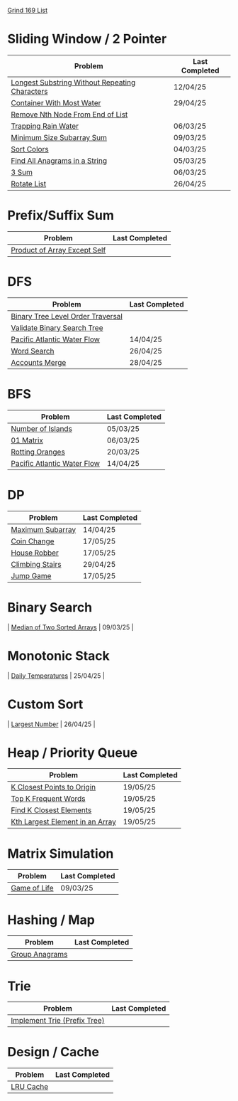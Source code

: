 [Grind 169 List](https://www.techinterviewhandbook.org/grind75/?weeks=26&grouping=none&difficulty=Medium&difficulty=Hard&hours=40)

# Sliding Window / 2 Pointer

| Problem                                                                                               | Last Completed |
| ----------------------------------------------------------------------------------------------------- | -------------- |
| [Longest Substring Without Repeating Characters](longest-substring-without-repeating-characters.java) | 12/04/25       |
| [Container With Most Water](container-with-most-water.java)                                           | 29/04/25       |
| [Remove Nth Node From End of List](remove-nth-node-from-end-of-list.java)                             |                |
| [Trapping Rain Water](trapping-rain-water.java)                                                       | 06/03/25       |
| [Minimum Size Subarray Sum](minimum-size-subarray-sum.java)                                           | 09/03/25       |
| [Sort Colors](sort-colors.java)                                                                       | 04/03/25       |
| [Find All Anagrams in a String](find-all-anagrams-in-a-string.java)                                   | 05/03/25       |
| [3 Sum](3sum.java)                                                                                    | 06/03/25       |
| [Rotate List](rotate-list.java)                                                                       | 26/04/25       |

# Prefix/Suffix Sum

| Problem                                                           | Last Completed |
| ----------------------------------------------------------------- | -------------- |
| [Product of Array Except Self](product-of-array-except-self.java) |                |

# DFS

| Problem                                                                     | Last Completed |
| --------------------------------------------------------------------------- | -------------- |
| [Binary Tree Level Order Traversal](binary-tree-level-order-traversal.java) |                |
| [Validate Binary Search Tree](validate-binary-search-tree.java)             |                |
| [Pacific Atlantic Water Flow](pacific-atlantic-water-flow.java)             | 14/04/25       |
| [Word Search](word-search.java)                                             | 26/04/25       |
| [Accounts Merge](accounts-merge.java)                                       | 28/04/25       |

# BFS

| Problem                                                         | Last Completed |
| --------------------------------------------------------------- | -------------- |
| [Number of Islands](number-of-islands.java)                     | 05/03/25       |
| [01 Matrix](01-matrix.java)                                     | 06/03/25       |
| [Rotting Oranges](rotting-oranges.java)                         | 20/03/25       |
| [Pacific Atlantic Water Flow](pacific-atlantic-water-flow.java) | 14/04/25       |

# DP

| Problem                                   | Last Completed |
| ----------------------------------------- | -------------- |
| [Maximum Subarray](maximum-subarray.java) | 14/04/25       |
| [Coin Change](coin-change.java)           | 17/05/25       |
| [House Robber](house-robber.java)         | 17/05/25       |
| [Climbing Stairs](climbing-stairs.java)   | 29/04/25       |
| [Jump Game](jump-game.java)               | 17/05/25       |

# Binary Search

| [Median of Two Sorted Arrays](median-of-two-sorted-arrays.java) | 09/03/25 |

# Monotonic Stack

| [Daily Temperatures](daily-temperatures.java) | 25/04/25 |

# Custom Sort

| [Largest Number](largest-number.java) | 26/04/25 |

# Heap / Priority Queue

| Problem                                                                 | Last Completed |
| ----------------------------------------------------------------------- | -------------- |
| [K Closest Points to Origin](k-closest-points-to-origin.java)           | 19/05/25       |
| [Top K Frequent Words](top-k-frequent-words.java)                       | 19/05/25       |
| [Find K Closest Elements](find-k-closest-elements.java)                 | 19/05/25       |
| [Kth Largest Element in an Array](kth-largest-element-in-an-array.java) | 19/05/25       |

# Matrix Simulation

| Problem                           | Last Completed |
| --------------------------------- | -------------- |
| [Game of Life](game-of-life.java) | 09/03/25       |

# Hashing / Map

| Problem                               | Last Completed |
| ------------------------------------- | -------------- |
| [Group Anagrams](group-anagrams.java) |                |

# Trie

| Problem                                                         | Last Completed |
| --------------------------------------------------------------- | -------------- |
| [Implement Trie (Prefix Tree)](implement-trie-prefix-tree.java) |                |

# Design / Cache

| Problem                     | Last Completed |
| --------------------------- | -------------- |
| [LRU Cache](lru-cache.java) |                |

